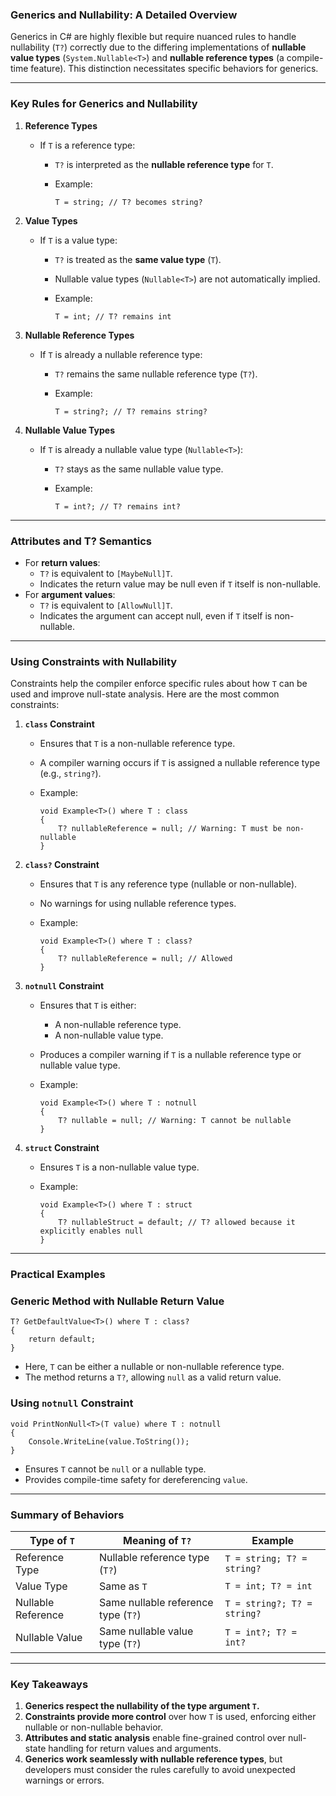 ### **Generics and Nullability: A Detailed Overview**

Generics in C# are highly flexible but require nuanced rules to handle nullability (`T?`) correctly due to the differing implementations of **nullable value types** (`System.Nullable<T>`) and **nullable reference types** (a compile-time feature). This distinction necessitates specific behaviors for generics.

* * * * *

### **Key Rules for Generics and Nullability**

1.  **Reference Types**

    -   If `T` is a reference type:
        -   `T?` is interpreted as the **nullable reference type** for `T`.

        -   Example:

            ```
            T = string; // T? becomes string?

            ```

2.  **Value Types**

    -   If `T` is a value type:
        -   `T?` is treated as the **same value type** (`T`).

        -   Nullable value types (`Nullable<T>`) are not automatically implied.

        -   Example:

            ```
            T = int; // T? remains int

            ```

3.  **Nullable Reference Types**

    -   If `T` is already a nullable reference type:
        -   `T?` remains the same nullable reference type (`T?`).

        -   Example:

            ```
            T = string?; // T? remains string?

            ```

4.  **Nullable Value Types**

    -   If `T` is already a nullable value type (`Nullable<T>`):
        -   `T?` stays as the same nullable value type.

        -   Example:

            ```
            T = int?; // T? remains int?

            ```

* * * * *

### **Attributes and T? Semantics**

-   For **return values**:
    -   `T?` is equivalent to `[MaybeNull]T`.
    -   Indicates the return value may be null even if `T` itself is non-nullable.
-   For **argument values**:
    -   `T?` is equivalent to `[AllowNull]T`.
    -   Indicates the argument can accept null, even if `T` itself is non-nullable.

* * * * *

### **Using Constraints with Nullability**

Constraints help the compiler enforce specific rules about how `T` can be used and improve null-state analysis. Here are the most common constraints:

1.  **`class` Constraint**

    -   Ensures that `T` is a non-nullable reference type.

    -   A compiler warning occurs if `T` is assigned a nullable reference type (e.g., `string?`).

    -   Example:

        ```
        void Example<T>() where T : class
        {
            T? nullableReference = null; // Warning: T must be non-nullable
        }

        ```

2.  **`class?` Constraint**

    -   Ensures that `T` is any reference type (nullable or non-nullable).

    -   No warnings for using nullable reference types.

    -   Example:

        ```
        void Example<T>() where T : class?
        {
            T? nullableReference = null; // Allowed
        }

        ```

3.  **`notnull` Constraint**

    -   Ensures that `T` is either:

        -   A non-nullable reference type.
        -   A non-nullable value type.
    -   Produces a compiler warning if `T` is a nullable reference type or nullable value type.

    -   Example:

        ```
        void Example<T>() where T : notnull
        {
            T? nullable = null; // Warning: T cannot be nullable
        }

        ```

4.  **`struct` Constraint**

    -   Ensures `T` is a non-nullable value type.

    -   Example:

        ```
        void Example<T>() where T : struct
        {
            T? nullableStruct = default; // T? allowed because it explicitly enables null
        }

        ```

* * * * *

### **Practical Examples**

### **Generic Method with Nullable Return Value**

```
T? GetDefaultValue<T>() where T : class?
{
    return default;
}

```

-   Here, `T` can be either a nullable or non-nullable reference type.
-   The method returns a `T?`, allowing `null` as a valid return value.

### **Using `notnull` Constraint**

```
void PrintNonNull<T>(T value) where T : notnull
{
    Console.WriteLine(value.ToString());
}

```

-   Ensures `T` cannot be `null` or a nullable type.
-   Provides compile-time safety for dereferencing `value`.

* * * * *

### **Summary of Behaviors**

| **Type of `T`**    | **Meaning of `T?`**                 | **Example**                 |
| ------------------ | ----------------------------------- | --------------------------- |
| Reference Type     | Nullable reference type (`T?`)      | `T = string; T? = string?`  |
| Value Type         | Same as `T`                         | `T = int; T? = int`         |
| Nullable Reference | Same nullable reference type (`T?`) | `T = string?; T? = string?` |
| Nullable Value     | Same nullable value type (`T?`)     | `T = int?; T? = int?`       |

* * * * *

### **Key Takeaways**

1.  **Generics respect the nullability of the type argument `T`.**
2.  **Constraints provide more control** over how `T` is used, enforcing either nullable or non-nullable behavior.
3.  **Attributes and static analysis** enable fine-grained control over null-state handling for return values and arguments.
4.  **Generics work seamlessly with nullable reference types**, but developers must consider the rules carefully to avoid unexpected warnings or errors.